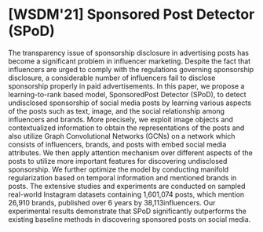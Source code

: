 # [WSDM'21] Sponsored Post Detector (SPoD)

The transparency issue of sponsorship disclosure in advertising posts has become a significant problem in influencer marketing. Despite the fact that influencers are urged to comply with the regulations governing sponsorship disclosure, a considerable number of influencers fail to disclose sponsorship properly in paid advertisements. In this paper, we propose a learning-to-rank based model, SponsoredPost Detector (SPoD), to detect undisclosed sponsorship of social media posts by learning various aspects of the posts such as text, image, and the social relationship among influencers and brands. More precisely, we exploit image objects and contextualized information to obtain the representations of the posts and also utilize Graph Convolutional Networks (GCNs) on a network which consists of influencers, brands, and posts with embed social media attributes. We then apply attention mechanism over different aspects of the posts to utilize more important features for discovering undisclosed sponsorship. We further optimize the model by conducting manifold regularization based on temporal information and mentioned brands in posts. The extensive studies and experiments are conducted on sampled real-world Instagram datasets containing 1,601,074 posts, which mention 26,910 brands, published over 6 years by 38,113influencers. Our experimental results demonstrate that SPoD significantly outperforms the existing baseline methods in discovering sponsored posts on social media.

